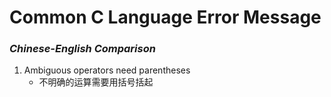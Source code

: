 # **Common C Language Error Message**

### *Chinese-English Comparison*

1. Ambiguous operators need parentheses
	- 不明确的运算需要用括号括起
